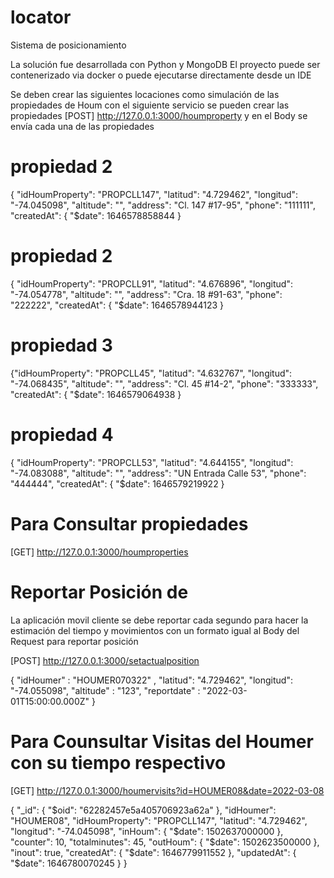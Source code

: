 # locator

Sistema de posicionamiento


La solución fue desarrollada con Python  y MongoDB
El proyecto puede ser contenerizado via docker o puede ejecutarse
directamente desde un IDE

Se deben crear las siguientes locaciones como simulación de las propiedades de Houm
con el siguiente servicio se pueden crear las propiedades
[POST] http://127.0.0.1:3000/houmproperty
y en el Body se envía cada una de las propiedades

# propiedad 2
{
"idHoumProperty": "PROPCLL147",
"latitud": "4.729462",
"longitud": "-74.045098",
"altitude": "",
"address": "Cl. 147 #17-95",
"phone": "111111",
"createdAt": {
"$date": 1646578858844
}

# propiedad 2
{
"idHoumProperty": "PROPCLL91",
"latitud": "4.676896",
"longitud": "-74.054778",
"altitude": "",
"address": "Cra. 18 #91-63",
"phone": "222222",
"createdAt": {
"$date": 1646578944123
}

# propiedad 3
{"idHoumProperty": "PROPCLL45",
"latitud": "4.632767",
"longitud": "-74.068435",
"altitude": "",
"address": "Cl. 45 #14-2",
"phone": "333333",
"createdAt": {
"$date": 1646579064938
}

# propiedad 4
{
"idHoumProperty": "PROPCLL53",
"latitud": "4.644155",
"longitud": "-74.083088",
"altitude": "",
"address": "UN Entrada Calle 53",
"phone": "444444",
"createdAt": {
"$date": 1646579219922
}

# Para Consultar propiedades 
[GET] http://127.0.0.1:3000/houmproperties


# Reportar Posición de 

La aplicación movil cliente se debe reportar cada segundo 
para hacer la estimación del tiempo y movimientos con 
un formato igual al Body del Request para reportar posición

[POST] http://127.0.0.1:3000/setactualposition

{
  	"idHoumer" : "HOUMER070322" ,
	"latitud":  "4.729462",
	"longitud": "-74.055098",
  	"altitude" : "123",
  	"reportdate" : "2022-03-01T15:00:00.000Z"
}

# Para Counsultar Visitas del Houmer con su tiempo respectivo

[GET] http://127.0.0.1:3000/houmervisits?id=HOUMER08&date=2022-03-08

{
"_id": {
"$oid": "62282457e5a405706923a62a"
},
"idHoumer": "HOUMER08",
"idHoumProperty": "PROPCLL147",
"latitud": "4.729462",
"longitud": "-74.045098",
"inHoum": {
"$date": 1502637000000
},
"counter": 10,
"totalminutes": 45,
"outHoum": {
"$date": 1502623500000
},
"inout": true,
"createdAt": {
"$date": 1646779911552
},
"updatedAt": {
"$date": 1646780070245
}
}





